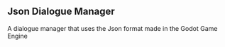## Json Dialogue Manager

A dialogue manager that uses the Json format made in the Godot Game Engine
